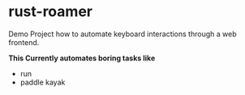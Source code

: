 # rust-roamer

Demo Project how to automate keyboard interactions through a web frontend.

**This Currently automates boring tasks like** 
* run 
* paddle kayak